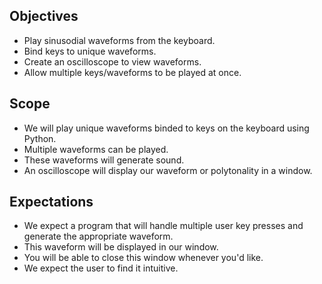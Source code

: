 ## Objectives
- Play sinusodial waveforms from the keyboard.
- Bind keys to unique waveforms.
- Create an oscilloscope to view waveforms.
- Allow multiple keys/waveforms to be played at once.

## Scope
- We will play unique waveforms binded to keys on the keyboard using Python.
- Multiple waveforms can be played.
- These waveforms will generate sound.
- An oscilloscope will display our waveform or polytonality in a window.

## Expectations
- We expect a program that will handle multiple user key presses and generate the appropriate waveform.
- This waveform will be displayed in our window.
- You will be able to close this window whenever you'd like.
- We expect the user to find it intuitive.
